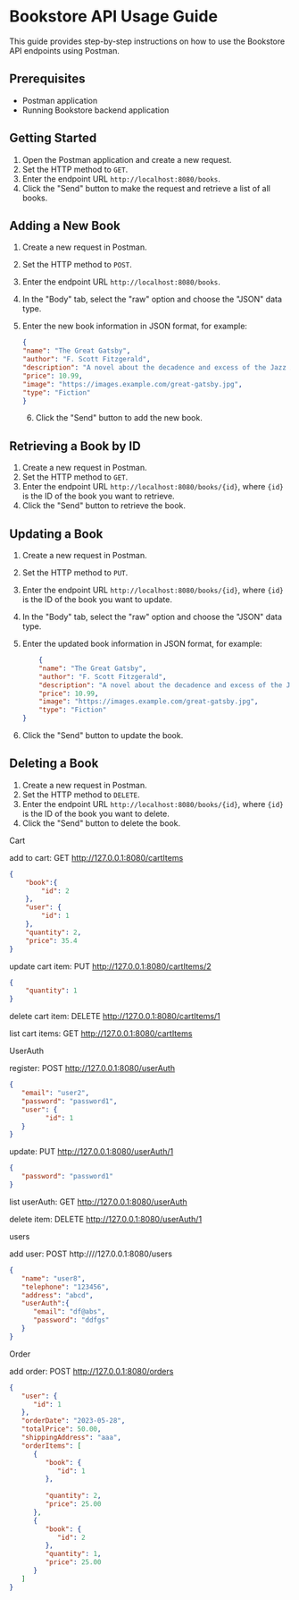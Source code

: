 # Bookstore API Usage Guide

This guide provides step-by-step instructions on how to use the Bookstore API endpoints using Postman.

## Prerequisites

- Postman application
- Running Bookstore backend application

## Getting Started

1. Open the Postman application and create a new request.
2. Set the HTTP method to `GET`.
3. Enter the endpoint URL `http://localhost:8080/books`.
4. Click the "Send" button to make the request and retrieve a list of all books.

## Adding a New Book

1. Create a new request in Postman.
2. Set the HTTP method to `POST`.
3. Enter the endpoint URL `http://localhost:8080/books`.
4. In the "Body" tab, select the "raw" option and choose the "JSON" data type.
5. Enter the new book information in JSON format, for example:

    ```json
   {
    "name": "The Great Gatsby",
    "author": "F. Scott Fitzgerald",
    "description": "A novel about the decadence and excess of the Jazz Age",
    "price": 10.99,
    "image": "https://images.example.com/great-gatsby.jpg",
    "type": "Fiction"
    }
    ```
    6. Click the "Send" button to add the new book.

## Retrieving a Book by ID

1. Create a new request in Postman.
2. Set the HTTP method to `GET`.
3. Enter the endpoint URL `http://localhost:8080/books/{id}`, where `{id}` is the ID of the book you want to retrieve.
4. Click the "Send" button to retrieve the book.

## Updating a Book

1. Create a new request in Postman.
2. Set the HTTP method to `PUT`.
3. Enter the endpoint URL `http://localhost:8080/books/{id}`, where `{id}` is the ID of the book you want to update.
4. In the "Body" tab, select the "raw" option and choose the "JSON" data type.
5. Enter the updated book information in JSON format, for example:

    ```json
        {
        "name": "The Great Gatsby",
        "author": "F. Scott Fitzgerald",
        "description": "A novel about the decadence and excess of the Jazz Age",
        "price": 10.99,
        "image": "https://images.example.com/great-gatsby.jpg",
        "type": "Fiction"
   }
6. Click the "Send" button to update the book.

## Deleting a Book

1. Create a new request in Postman.
2. Set the HTTP method to `DELETE`.
3. Enter the endpoint URL `http://localhost:8080/books/{id}`, where `{id}` is the ID of the book you want to delete.
4. Click the "Send" button to delete the book.

Cart

add to cart: GET http://127.0.0.1:8080/cartItems
```json
{
    "book":{
        "id": 2
    },
    "user": {
        "id": 1
    },
    "quantity": 2,
    "price": 35.4
}
```
update cart item: PUT http://127.0.0.1:8080/cartItems/2
```json
{
    "quantity": 1
}
```

delete cart item: DELETE http://127.0.0.1:8080/cartItems/1

list cart items: GET http://127.0.0.1:8080/cartItems


UserAuth 

register: POST http://127.0.0.1:8080/userAuth
```json
{
   "email": "user2",
   "password": "password1",
   "user": {
         "id": 1
   }
}
```

update: PUT http://127.0.0.1:8080/userAuth/1

```json
{
   "password": "password1"
}
```

list userAuth: GET http://127.0.0.1:8080/userAuth

delete  item: DELETE http://127.0.0.1:8080/userAuth/1

users

add user: POST http:////127.0.0.1:8080/users
```json
{
   "name": "user8",
   "telephone": "123456",
   "address": "abcd",
   "userAuth":{
      "email": "df@abs",
      "password": "ddfgs"
   }
}
```

Order

add order: POST http://127.0.0.1:8080/orders

```json
{
   "user": {
      "id": 1
   },
   "orderDate": "2023-05-28",
   "totalPrice": 50.00,
   "shippingAddress": "aaa",
   "orderItems": [
      {
         "book": {
            "id": 1
         },
         
         "quantity": 2,
         "price": 25.00
      },
      {
         "book": {
            "id": 2
         },
         "quantity": 1,
         "price": 25.00
      }
   ]
}
```